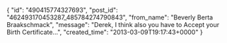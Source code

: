 {
   "id": "490415774327693",
   "post_id": "462493170453287_485784274790843",
   "from_name": "Beverly Berta Braakschmack",
   "message": "Derek, I think also you have to Accept your Birth Certificate...",
   "created_time": "2013-03-09T19:17:43+0000"
 }
